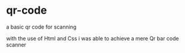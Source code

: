 # qr-code
a basic qr code for scanning 

with the use of Html and Css i was able to achieve a mere Qr bar code scanner
